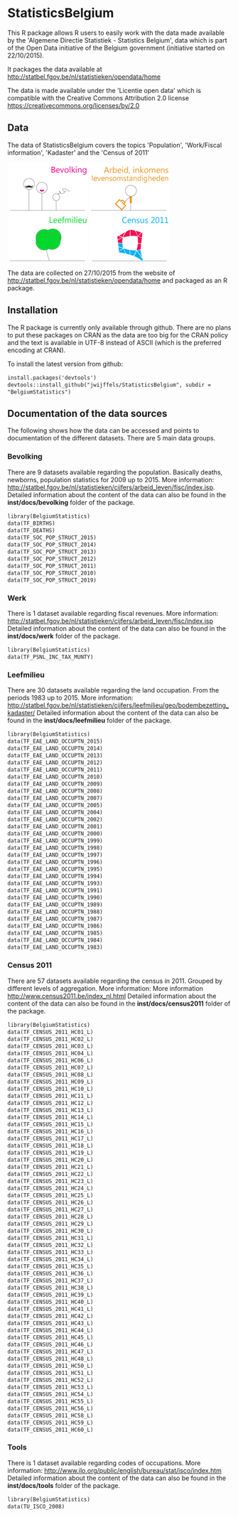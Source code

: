 # StatisticsBelgium

This R package allows R users to easily work with the data made available by the 'Algemene Directie Statistiek - Statistics Belgium', data which is part of the Open Data initiative of the Belgium government (initiative started on 22/10/2015).

It packages the data available at http://statbel.fgov.be/nl/statistieken/opendata/home

The data is made available under the 'Licentie open data' which is compatible with the Creative Commons Attribution 2.0 license https://creativecommons.org/licenses/by/2.0


## Data
The data of StatisticsBelgium covers the topics 'Population', 'Work/Fiscal information', 'Kadaster' and the 'Census of 2011'

![Bevolking](img/1_tcm325-268333.png)
![Werk](img/8_nl_g_tcm325-268329.png)
![Leefmilieu](img/2_tcm325-268346.png)
![Census](img/census2_tcm325-272387.png)

The data are collected on 27/10/2015 from the website of http://statbel.fgov.be/nl/statistieken/opendata/home and packaged as an R package.


## Installation

The R package is currently only available through github. There are no plans to put these packages on CRAN as the data are too big for the CRAN policy and the text is available in UTF-8 instead of ASCII (which is the preferred encoding at CRAN).


To install the latest version from github:
```
install.packages('devtools')
devtools::install_github("jwijffels/StatisticsBelgium", subdir = "BelgiumStatistics")
```


## Documentation of the data sources
The following shows how the data can be accessed and points to documentation of the different datasets. There are 5 main data groups.

### Bevolking
There are 9 datasets available regarding the population. Basically deaths, newborns, population statistics for 2009 up to 2015. 
More information: http://statbel.fgov.be/nl/statistieken/cijfers/arbeid_leven/fisc/index.jsp.
Detailed information about the content of the data can also be found in the **inst/docs/bevolking** folder of the package.
```
library(BelgiumStatistics)
data(TF_BIRTHS) 
data(TF_DEATHS) 
data(TF_SOC_POP_STRUCT_2015) 
data(TF_SOC_POP_STRUCT_2014)
data(TF_SOC_POP_STRUCT_2013) 
data(TF_SOC_POP_STRUCT_2012) 
data(TF_SOC_POP_STRUCT_2011) 
data(TF_SOC_POP_STRUCT_2010) 
data(TF_SOC_POP_STRUCT_2019) 
```

### Werk
There is 1 dataset available regarding fiscal revenues. 
More information: http://statbel.fgov.be/nl/statistieken/cijfers/arbeid_leven/fisc/index.jsp
Detailed information about the content of the data can also be found in the **inst/docs/werk** folder of the package.
```
library(BelgiumStatistics)
data(TF_PSNL_INC_TAX_MUNTY) 
```

### Leefmilieu
There are 30 datasets available regarding the land occupation. From the periods 1983 up to 2015. 
More information: http://statbel.fgov.be/nl/statistieken/cijfers/leefmilieu/geo/bodembezetting_kadaster/
Detailed information about the content of the data can also be found in the **inst/docs/leefmilieu** folder of the package.
```
library(BelgiumStatistics)
data(TF_EAE_LAND_OCCUPTN_2015) 
data(TF_EAE_LAND_OCCUPTN_2014) 
data(TF_EAE_LAND_OCCUPTN_2013) 
data(TF_EAE_LAND_OCCUPTN_2012) 
data(TF_EAE_LAND_OCCUPTN_2011) 
data(TF_EAE_LAND_OCCUPTN_2010) 
data(TF_EAE_LAND_OCCUPTN_2009) 
data(TF_EAE_LAND_OCCUPTN_2008) 
data(TF_EAE_LAND_OCCUPTN_2007) 
data(TF_EAE_LAND_OCCUPTN_2005) 
data(TF_EAE_LAND_OCCUPTN_2004) 
data(TF_EAE_LAND_OCCUPTN_2002) 
data(TF_EAE_LAND_OCCUPTN_2001) 
data(TF_EAE_LAND_OCCUPTN_2000) 
data(TF_EAE_LAND_OCCUPTN_1999) 
data(TF_EAE_LAND_OCCUPTN_1998) 
data(TF_EAE_LAND_OCCUPTN_1997) 
data(TF_EAE_LAND_OCCUPTN_1996) 
data(TF_EAE_LAND_OCCUPTN_1995) 
data(TF_EAE_LAND_OCCUPTN_1994) 
data(TF_EAE_LAND_OCCUPTN_1993) 
data(TF_EAE_LAND_OCCUPTN_1991) 
data(TF_EAE_LAND_OCCUPTN_1990) 
data(TF_EAE_LAND_OCCUPTN_1989) 
data(TF_EAE_LAND_OCCUPTN_1988) 
data(TF_EAE_LAND_OCCUPTN_1987) 
data(TF_EAE_LAND_OCCUPTN_1986) 
data(TF_EAE_LAND_OCCUPTN_1985) 
data(TF_EAE_LAND_OCCUPTN_1984) 
data(TF_EAE_LAND_OCCUPTN_1983) 
```


### Census 2011
There are 57 datasets available regarding the census in 2011. Grouped by different levels of aggregation.
More information: More information http://www.census2011.be/index_nl.html
Detailed information about the content of the data can also be found in the **inst/docs/census2011** folder of the package.
```
library(BelgiumStatistics)
data(TF_CENSUS_2011_HC01_L) 
data(TF_CENSUS_2011_HC02_L) 
data(TF_CENSUS_2011_HC03_L) 
data(TF_CENSUS_2011_HC04_L) 
data(TF_CENSUS_2011_HC06_L) 
data(TF_CENSUS_2011_HC07_L) 
data(TF_CENSUS_2011_HC08_L) 
data(TF_CENSUS_2011_HC09_L) 
data(TF_CENSUS_2011_HC10_L) 
data(TF_CENSUS_2011_HC11_L) 
data(TF_CENSUS_2011_HC12_L) 
data(TF_CENSUS_2011_HC13_L) 
data(TF_CENSUS_2011_HC14_L) 
data(TF_CENSUS_2011_HC15_L) 
data(TF_CENSUS_2011_HC16_L) 
data(TF_CENSUS_2011_HC17_L) 
data(TF_CENSUS_2011_HC18_L) 
data(TF_CENSUS_2011_HC19_L) 
data(TF_CENSUS_2011_HC20_L) 
data(TF_CENSUS_2011_HC21_L) 
data(TF_CENSUS_2011_HC22_L) 
data(TF_CENSUS_2011_HC23_L) 
data(TF_CENSUS_2011_HC24_L) 
data(TF_CENSUS_2011_HC25_L) 
data(TF_CENSUS_2011_HC26_L) 
data(TF_CENSUS_2011_HC27_L) 
data(TF_CENSUS_2011_HC28_L) 
data(TF_CENSUS_2011_HC29_L) 
data(TF_CENSUS_2011_HC30_L) 
data(TF_CENSUS_2011_HC31_L) 
data(TF_CENSUS_2011_HC32_L) 
data(TF_CENSUS_2011_HC33_L) 
data(TF_CENSUS_2011_HC34_L) 
data(TF_CENSUS_2011_HC35_L) 
data(TF_CENSUS_2011_HC36_L) 
data(TF_CENSUS_2011_HC37_L) 
data(TF_CENSUS_2011_HC38_L) 
data(TF_CENSUS_2011_HC39_L) 
data(TF_CENSUS_2011_HC40_L) 
data(TF_CENSUS_2011_HC41_L) 
data(TF_CENSUS_2011_HC42_L) 
data(TF_CENSUS_2011_HC43_L) 
data(TF_CENSUS_2011_HC44_L) 
data(TF_CENSUS_2011_HC45_L) 
data(TF_CENSUS_2011_HC46_L) 
data(TF_CENSUS_2011_HC47_L) 
data(TF_CENSUS_2011_HC48_L) 
data(TF_CENSUS_2011_HC50_L) 
data(TF_CENSUS_2011_HC51_L) 
data(TF_CENSUS_2011_HC52_L) 
data(TF_CENSUS_2011_HC53_L) 
data(TF_CENSUS_2011_HC54_L) 
data(TF_CENSUS_2011_HC55_L) 
data(TF_CENSUS_2011_HC56_L) 
data(TF_CENSUS_2011_HC58_L) 
data(TF_CENSUS_2011_HC59_L) 
data(TF_CENSUS_2011_HC60_L) 
```


### Tools
There is 1 dataset available regarding codes of occupations. 
More information: http://www.ilo.org/public/english/bureau/stat/isco/index.htm
Detailed information about the content of the data can also be found in the **inst/docs/tools** folder of the package.
```
library(BelgiumStatistics)
data(TU_ISCO_2008)
```

